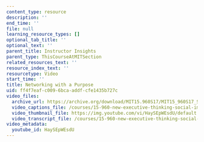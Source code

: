 ```yaml
---
content_type: resource
description: ''
end_time: ''
file: null
learning_resource_types: []
optional_tab_title: ''
optional_text: ''
parent_title: Instructor Insights
parent_type: ThisCourseAtMITSection
related_resources_text: ''
resource_index_text: ''
resourcetype: Video
start_time: ''
title: Networking with a Purpose
uid: ff4f7eaf-c009-6bca-addf-cfe1435b727c
video_files:
  archive_url: https://archive.org/download/MIT15.960S17/MIT15_960S17_Sastry_Instructor_Interview_300k.mp4
  video_captions_file: /courses/15-960-new-executive-thinking-social-impact-technology-projects-fall-2017-spring-2018/5daf7d1ae2105a23a1eb45229c228e9e_HaySEpWEsdU.vtt
  video_thumbnail_file: https://img.youtube.com/vi/HaySEpWEsdU/default.jpg
  video_transcript_file: /courses/15-960-new-executive-thinking-social-impact-technology-projects-fall-2017-spring-2018/eb11d2e4992117bbdcda64a47383626c_HaySEpWEsdU.pdf
video_metadata:
  youtube_id: HaySEpWEsdU
---
```

